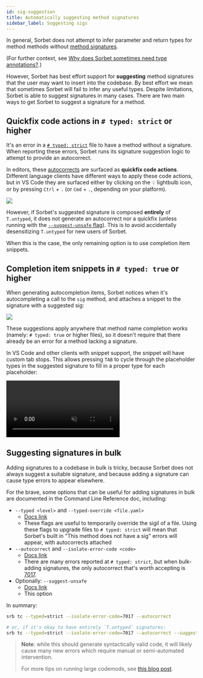 ```yaml
---
id: sig-suggestion
title: Automatically suggesting method signatures
sidebar_label: Suggesting sigs
---
```


In general, Sorbet does not attempt to infer parameter and return types for method methods without [method signatures](sigs.md).

(For further context, see [Why does Sorbet sometimes need type annotations?](why-type-annotations.md).)

However, Sorbet has best effort support for **suggesting** method signatures that the user may want to insert into the codebase. By best effort we mean that sometimes Sorbet will fail to infer any useful types. Despite limitations, Sorbet is able to suggest signatures in many cases. There are two main ways to get Sorbet to suggest a signature for a method.

## Quickfix code actions in `# typed: strict` or higher

It's an error in a [`# typed: strict`](static.md) file to have a method without a signature. When reporting these errors, Sorbet runs its signature suggestion logic to attempt to provide an autocorrect.

In editors, these [autocorrects] are surfaced as **quickfix code actions**. Different language clients have different ways to apply these code actions, but in VS Code they are surfaced either by clicking on the 💡 lightbulb icon, or by pressing `Ctrl` + `.` (or `Cmd` + `.`, depending on your platform).

![](/img/suggest-sig-code-action-01.png)

[autocorrects]: cli.md#accepting-autocorrect-suggestions

However, if Sorbet's suggested signature is composed **entirely** of `T.untyped`, it does not generate an autocorrect nor a quickfix (unless running with the [`--suggest-unsafe` flag]). This is to avoid accidentally desensitizing `T.untyped` for new users of Sorbet.

[`--suggest-unsafe` flag]: cli.md#silencing-errors-in-bulk

When this is the case, the only remaining option is to use completion item snippets.

## Completion item snippets in `# typed: true` or higher

When generating autocompletion items, Sorbet notices when it's autocompleting a call to the `sig` method, and attaches a snippet to the signature with a suggested sig:

![](/img/suggest-sig-completion-item-01.png)

These suggestions apply anywhere that method name completion works (namely: `# typed: true` or higher files), so it doesn't require that there already be an error for a method lacking a signature.

In VS Code and other clients with snippet support, the snippet will have custom tab stops. This allows pressing `TAB` to cycle through the placeholder types in the suggested signature to fill in a proper type for each placeholder:

<video autoplay loop muted playsinline style="max-width: calc(min(962px, 100%));">
  <source src="/img/suggest-sig-completion-item-02.mp4" type="video/mp4">
</video>

## Suggesting signatures in bulk

Adding signatures to a codebase in bulk is tricky, because Sorbet does not always suggest a suitable signature, and because adding a signature can cause type errors to appear elsewhere.

For the brave, some options that can be useful for adding signatures in bulk are documented in the Command Line Reference doc, including:

- `--typed <level>` and `--typed-override <file.yaml>`
  - [Docs link](cli#overriding-strictness-levels)
  - These flags are useful to temporarily override the sigil of a file. Using these flags to upgrade files to `# typed: strict` will mean that Sorbet's built in "This method does not have a sig" errors will appear, with autocorrects attached
- `--autocorrect` and `--isolate-error-code <code>`
  - [Docs link](cli.md#limiting-autocorrect-suggestions)
  - There are many errors reported at `# typed: strict`, but when bulk-adding signatures, the only autocorrect that's worth accepting is [7017](error-reference.md#7017).
- Optionally: `--suggest-unsafe`
  - [Docs link](cli.md#silencing-errors-in-bulk)
  - This option

In summary:

```bash
srb tc --typed=strict --isolate-error-code=7017 --autocorrect

# or, if it's okay to have entirely `T.untyped` signatures:
srb tc --typed=strict --isolate-error-code=7017 --autocorrect --suggest-unsafe
```

> **Note**: while this should generate syntactically valid code, it will likely cause many new errors which require manual or semi-automated intervention.
>
> For more tips on running large codemods, see [this blog post](https://blog.jez.io/codemods-tips/).

